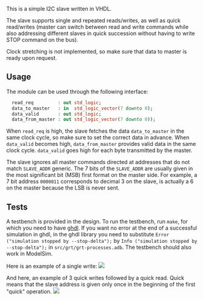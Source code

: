 This is a simple I2C slave written in VHDL.

The slave supports single and repeated reads/writes, as well as quick
read/writes (master can switch between read and write commands while also
addressing different slaves in quick succession without having to write STOP
command on the bus).

Clock stretching is not implemented, so make sure that data to master is ready
upon request.

## Usage

The module can be used through the following interface:

``` vhdl
  read_req         : out std_logic;
  data_to_master   : in  std_logic_vector(7 downto 0);
  data_valid       : out std_logic;
  data_from_master : out std_logic_vector(7 downto 0));
```

When `read_req` is high, the slave fetches the data `data_to_master` in the same clock cycle, so make sure to set the correct data in advance.
When `data_valid` becomes high, `data_from_master` provides valid data in the same clock cycle. `data_valid` goes high for each byte transmitted by the master.

The slave ignores all master commands directed at addresses that do not match `SLAVE_ADDR` generic.
The 7 bits of the `SLAVE_ADDR` are usually given in the most significant bit (MSB) first format on the master side.
For example, a 7 bit address `0000011` corresponds to decimal 3 on the slave, is actually a 6 on the master because the LSB is never sent.

## Tests

A testbench is provided in the design.
To run the testbench, run `make`, for which you need to have [ghdl](https://github.com/ghdl/ghdl).
If you want no error at the end of a successful simulation in ghdl, in the ghdl library you need to substitute `Error ("simulation stopped by --stop-delta");` by `Info ("simulation stopped by --stop-delta");` in `src/grt/grt-processes.adb`.
The testbench should also work in ModelSim.

Here is an example of a single write: ![](./pics/single-write.png)

And here, an example of 3 quick writes followed by a quick read. Quick means
that the slave address is given only once in the beginning of the first "quick"
operation. ![](./pics/consequtive-3xwrite-and-read.png)
